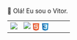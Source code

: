 👋 Olá! Eu sou o Vitor.
<table>
  <tr>
    <td>
      <img height="180em" src="https://github-readme-stats.vercel.app/api?username=VitoD09&show_icons=true&theme=dracula&include_all_commits=true&count_private=true"/>
    </td>
    <td>
      <img height="180em" src="https://github-readme-stats.vercel.app/api/top-langs/?username=VitoD09&layout=compact&langs_count=16&theme=dracula"/>
  <img align="center" height="17" width="17" src="https://raw.githubusercontent.com/devicons/devicon/master/icons/html5/html5-original.svg">
  <img align="center" height="17" width="17" src="https://raw.githubusercontent.com/devicons/devicon/master/icons/css3/css3-original.svg">
  <img align="center" height="17" width="17" src="https://cdn.jsdelivr.net/gh/devicons/devicon@latest/icons/java/java-original.svg"/>    
   <img align="center" height="17" width="17" src="https://cdn.jsdelivr.net/gh/devicons/devicon@latest/icons/cplusplus/cplusplus-original.svg" />    
    </td>
  </tr>
</table>

